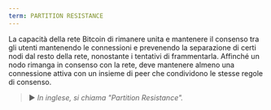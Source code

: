 ```yaml
---
term: PARTITION RESISTANCE
---
```


La capacità della rete Bitcoin di rimanere unita e mantenere il consenso tra gli utenti mantenendo le connessioni e prevenendo la separazione di certi nodi dal resto della rete, nonostante i tentativi di frammentarla. Affinché un nodo rimanga in consenso con la rete, deve mantenere almeno una connessione attiva con un insieme di peer che condividono le stesse regole di consenso.

> ► *In inglese, si chiama "Partition Resistance".*